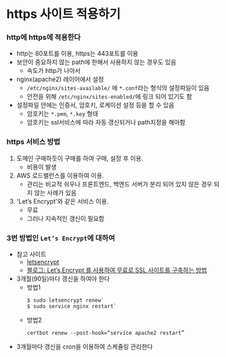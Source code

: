 # https 사이트 적용하기

### http에 https에 적용한다
+ http는 80포트를 이용, https는 443포트를 이용
+ 보안이 중요하지 않는 path에 한해서 사용하지 않는 경우도 있음
	- 속도가 http가 나아서
+ nginx(apache2) 레이어에서 설정
	- `/etc/nginx/sites-available/` 에 `*.conf`라는 형식의 설정파일이 있음
	- 안전을 위해 `/etc/nginx/sites-enabled/`에 링크 되어 있기도 함
+ 설정파일 안에는 인증서, 암호키, 로케이션 설정 등을 할 수 있음
	- 암호키는 `*.pem`, `*.key` 형태
	- 암호키는 ssl서비스에 따라 자동 갱신되거나 path지정을 해아함


### https 서비스 방법
1. 도메인 구매하듯이 구매를 하여 구매, 설정 후 이용.
	- 비용이 발생
2. AWS 로드밸런스를 이용하여 이용.
	- 관리는 비교적 쉬우나 프론트엔드, 백엔드 서버가 분리 되어 있지 않은 경우 되지 않는 사례가 있음
3. 'Let’s Encrypt'와 같은 서비스 이용.
	- 무료
	- 그러나 지속적인 갱신이 필요함


### 3번 방법인 `Let’s Encrypt`에 대하여
+ 참고 사이트
	- [letsencrypt](https://letsencrypt.org/)
	- [블로그: Let’s Encrypt 를 사용하여 무료로 SSL 사이트를 구축하는 방법](https://blog.lael.be/post/5107)
+ 3개월(90일)마다 갱신을 하여야 한다
	- 방법1
		```
		$ sudo letsencrypt renew`
		$ sudo service nginx restart`
		```
	- 방법2
		```
		certbot renew --post-hook=“service apache2 restart”
		```
+ 3개월마다 갱신을 cron을 이용하여 스케쥴링 관리한다

